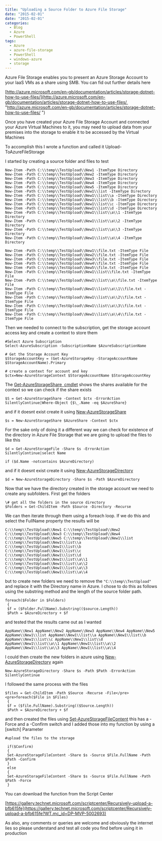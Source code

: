 ```yaml
---
title: "Uploading a Source Folder to Azure File Storage"
date: "2015-02-01"
date: "2015-02-01" 
categories: 
  - Blog
  - Azure
  - PowerShell
tags: 
  - Azure
  - azure-file-storage
  - PowerShell
  - windows-azure
  - storage
---
```


Azure File Storage enables you to present an Azure Storage Account to your IaaS VMs as a share using SMB. You can fid out further details here

[http://azure.microsoft.com/en-gb/documentation/articles/storage-dotnet-how-to-use-files/](http://azure.microsoft.com/en-gb/documentation/articles/storage-dotnet-how-to-use-files/  "http://azure.microsoft.com/en-gb/documentation/articles/storage-dotnet-how-to-use-files/ ") 

Once you have created your Azure File Storage Account and connected your Azure Virtual Machines to it, you may need to upload data from your premises into the storage to enable it to be accessed by the Virtual Machines

To accomplish this I wrote a function and called it Upload-ToAzureFileStorage

I started by creating a source folder and files to test

```
New-Item -Path C:\\temp\\TestUpload\\New1 -ItemType Directory
New-Item -Path C:\\temp\\TestUpload\\New2 -ItemType Directory
New-Item -Path C:\\temp\\TestUpload\\New3 -ItemType Directory
New-Item -Path C:\\temp\\TestUpload\\New4 -ItemType Directory
New-Item -Path C:\\temp\\TestUpload\\New5 -ItemType Directory
New-Item -Path C:\\temp\\TestUpload\\New1\\list -ItemType Directory
New-Item -Path C:\\temp\\TestUpload\\New1\\list\\a -ItemType Directory
New-Item -Path C:\\temp\\TestUpload\\New1\\list\\b -ItemType Directory
New-Item -Path C:\\temp\\TestUpload\\New1\\list\\c -ItemType Directory
New-Item -Path C:\\temp\\TestUpload\\New1\\list\\d -ItemType Directory
New-Item -Path C:\\temp\\TestUpload\\New1\\list\\a\\1 -ItemType Directory
New-Item -Path C:\\temp\\TestUpload\\New1\\list\\a\\2 -ItemType Directory
New-Item -Path C:\\temp\\TestUpload\\New1\\list\\a\\3 -ItemType Directory
New-Item -Path C:\\temp\\TestUpload\\New1\\list\\a\\4 -ItemType Directory

New-Item -Path C:\\temp\\TestUpload\\New1\\file.txt -ItemType File
New-Item -Path C:\\temp\\TestUpload\\New2\\file.txt -ItemType File
New-Item -Path C:\\temp\\TestUpload\\New3\\file.txt -ItemType File
New-Item -Path C:\\temp\\TestUpload\\New4\\file.txt -ItemType File
New-Item -Path C:\\temp\\TestUpload\\New5\\file.txt -ItemType File
New-Item -Path C:\\temp\\TestUpload\\New1\\list\\file.txt -ItemType File
New-Item -Path C:\\temp\\TestUpload\\New1\\list\\a\\file.txt -ItemType File
New-Item -Path C:\\temp\\TestUpload\\New1\\list\\a\\1\\file.txt -ItemType File
New-Item -Path C:\\temp\\TestUpload\\New1\\list\\a\\2\\file.txt -ItemType File
New-Item -Path C:\\temp\\TestUpload\\New1\\list\\a\\3\\file.txt -ItemType File
New-Item -Path C:\\temp\\TestUpload\\New1\\list\\a\\4\\file.txt -ItemType File
```

Then we needed to connect to the subscription, get the storage account access key and create a context to store them

```
#Select Azure Subscription
Select-AzureSubscription -SubscriptionName $AzureSubscriptionName

# Get the Storage Account Key
$StorageAccountKey = (Get-AzureStorageKey -StorageAccountName $StorageAccountName).Primary

# create a context for account and key
$ctx=New-AzureStorageContext $StorageAccountName $StorageAccountKey
```

The [Get-AzureStorageShare  cmdlet](https://msdn.microsoft.com/en-us/library/dn806403.aspx?WT.mc_id=DP-MVP-5002693) shows the shares available for the context so we can check if the share exists

```$S = Get-AzureStorageShare -Context $ctx -ErrorAction SilentlyContinue|Where-Object {$\_.Name -eq $AzureShare}```

and if it doesnt exist create it using [New-AzureStorageShare](https://msdn.microsoft.com/en-us/library/dn806378.aspx?WT.mc_id=DP-MVP-5002693)

```
$s = New-AzureStorageShare $AzureShare -Context $ctx
```

For the sake only of doing it a different way we can check for existence of the directory in Azure File Storage that we are going to upload the files to like this

```
$d = Get-AzureStorageFile -Share $s -ErrorAction SilentlyContinue|select Name

if ($d.Name -notcontains $AzureDirectory)
```

and if it doesnt exist create it using [New-AzureStorageDirectory](https://msdn.microsoft.com/en-us/library/dn806385.aspx?WT.mc_id=DP-MVP-5002693)

```
$d = New-AzureStorageDirectory -Share $s -Path $AzureDirectory
```

Now that we have the directory created in the storage account we need to create any subfolders. First get the folders

```
\# get all the folders in the source directory
$Folders = Get-ChildItem -Path $Source -Directory -Recurse
```

We can then iterate through them using a foreach loop. If we do this and select the FullName property the results will be

```
C:\\temp\\TestUpload\\New1 C:\\temp\\TestUpload\\New2 C:\\temp\\TestUpload\\New3 C:\\temp\\TestUpload\\New4 C:\\temp\\TestUpload\\New5 C:\\temp\\TestUpload\\New1\\list C:\\temp\\TestUpload\\New1\\list\\a C:\\temp\\TestUpload\\New1\\list\\b C:\\temp\\TestUpload\\New1\\list\\c C:\\temp\\TestUpload\\New1\\list\\d C:\\temp\\TestUpload\\New1\\list\\a\\1 C:\\temp\\TestUpload\\New1\\list\\a\\2 C:\\temp\\TestUpload\\New1\\list\\a\\3 C:\\temp\\TestUpload\\New1\\list\\a\\4
```

but to create new folders we need to remove the `"C:\\temp\\TestUpload"` and replace it with the Directory name in Azure. I chose to do this as follows using the substring method and the length of the source folder path.

```
foreach($Folder in $Folders)
 {
 $f = ($Folder.FullName).Substring(($source.Length))
 $Path = $AzureDirectory + $f
 ```

and tested that the results came out as I wanted

```
AppName\\New1 AppName\\New2 AppName\\New3 AppName\\New4 AppName\\New5 AppName\\New1\\list AppName\\New1\\list\\a AppName\\New1\\list\\b AppName\\New1\\list\\c AppName\\New1\\list\\d AppName\\New1\\list\\a\\1 AppName\\New1\\list\\a\\2 AppName\\New1\\list\\a\\3 AppName\\New1\\list\\a\\4
```

I could then create the new folders in azure using [New-AzureStorageDirectory](https://msdn.microsoft.com/en-us/library/dn806385.aspx?WT.mc_id=DP-MVP-5002693) again

```
New-AzureStorageDirectory -Share $s -Path $Path -ErrorAction SilentlyContinue
```

I followed the same process with the files

```
$files = Get-ChildItem -Path $Source -Recurse -File</pre>
<pre>foreach($File in $Files)
 {
 $f = ($file.FullName).Substring(($Source.Length))
 $Path = $AzureDirectory + $f
 ```

and then created the files using [Set-AzureStorageFileContent](https://msdn.microsoft.com/en-us/library/dn806404.aspx?WT.mc_id=DP-MVP-5002693) this has a -Force and a -Confirm switch and I added those into my function by using a \[switch\] Parameter

```
#upload the files to the storage

 if($Confirm)
 {
 Set-AzureStorageFileContent -Share $s -Source $File.FullName -Path $Path -Confirm
 }
 else
 {
 Set-AzureStorageFileContent -Share $s -Source $File.FullName -Path $Path -Force
 }
 ```

You can download the function from the Script Center

[https://gallery.technet.microsoft.com/scriptcenter/Recursively-upload-a-bfb615fe](https://gallery.technet.microsoft.com/scriptcenter/Recursively-upload-a-bfb615fe?WT.mc_id=DP-MVP-5002693)

As also, any comments or queries are welcome and obviously the internet lies so please understand and test all code you find before using it in production
